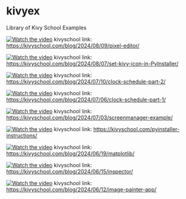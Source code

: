 # kivyex
Library of Kivy School Examples

[![Watch the video](https://img.youtube.com/vi/-Lw8aSn-kaA/maxresdefault.jpg)](https://www.youtube.com/embed/-Lw8aSn-kaA)
kivyschool link: https://kivyschool.com/blog/2024/08/09/pixel-editor/

[![Watch the video](https://img.youtube.com/vi/LSWGH7LHn20/maxresdefault.jpg)](https://www.youtube.com/embed/LSWGH7LHn20)
kivyschool link: https://kivyschool.com/blog/2024/08/07/set-kivy-icon-in-PyInstaller/

[![Watch the video](https://img.youtube.com/vi/_tumV4EPorw/maxresdefault.jpg)](https://www.youtube.com/embed/_tumV4EPorw)
kivyschool link: https://kivyschool.com/blog/2024/07/10/clock-schedule-part-2/

[![Watch the video](https://img.youtube.com/vi/3jcG4D4Kffg/maxresdefault.jpg)](https://www.youtube.com/embed/3jcG4D4Kffg)
kivyschool link: https://kivyschool.com/blog/2024/07/06/clock-schedule-part-1/

[![Watch the video](https://img.youtube.com/vi/N2N_N7Z6b9I/maxresdefault.jpg)](https://www.youtube.com/embed/N2N_N7Z6b9I)
kivyschool link: https://kivyschool.com/blog/2024/07/03/screenmanager-example/

[![Watch the video](https://img.youtube.com/vi/f6PM5_11cZA/maxresdefault.jpg)](https://www.youtube.com/embed/f6PM5_11cZA)
kivyschool link: https://kivyschool.com/pyinstaller-instructions/

[![Watch the video](https://img.youtube.com/vi/qGE8CFq3xuI/maxresdefault.jpg)](https://www.youtube.com/embed/qGE8CFq3xuI)
kivyschool link: https://kivyschool.com/blog/2024/06/19/matplotlib/

[![Watch the video](https://img.youtube.com/vi/_X_IMS7Rlzo/maxresdefault.jpg)](https://www.youtube.com/embed/_X_IMS7Rlzo)
kivyschool link: https://kivyschool.com/blog/2024/06/15/inspector/

[![Watch the video](https://img.youtube.com/vi/APHY8zkM5xY/maxresdefault.jpg)](https://www.youtube.com/embed/APHY8zkM5xY)
kivyschool link: https://kivyschool.com/blog/2024/06/12/image-painter-app/

